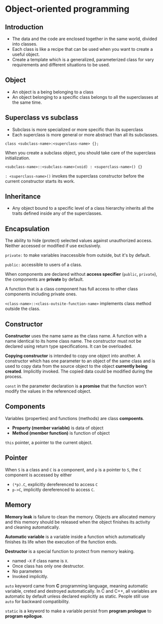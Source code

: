 # Object-oriented programming

## Introduction

- The data and the code are enclosed together in the same world, divided into classes.
- Each class is like a recipe that can be used when you want to create a useful object.
- Create a template which is a generalized, parameterized class for vary requirements and different situations to be used.

## Object

- An object is a being belonging to a class
- An object belonging to a specific class belongs to all the superclasses at the same time.

## Superclass vs subclass

- Subclass is more specialized or more specific than its superclass
- Each superclass is more general or more abstract than all its subclasses.

`class <subclass-name>:<superclass-name> {};`

When you create a subclass object, you should take care of the superclass initialization.

`<subclass-name>::<subclass-name>(void) : <superclass-name>() {}`

`: <superclass-name>()` invokes the superclass constructor before the current constructor starts its work.

## Inheritance

- Any object bound to a specific level of a class hierarchy inherits all the traits defined inside any of the superclasses.

## Encapsulation

The ability to hide (protect) selected values against unauthorized access. Neither accessed or modified if use exclusively.

`private:` to make variables inaccessible from outside, but it's by default.

`public:` accessible to users of a class.

When components are declared without **access specifier** (`public`, `private`), the components are **private** by default.

A function that is a class component has full access to other class components including private ones.

`<class-name>::<class-outsite-function-name>` implements class method outside the class.

## Constructor

**Constructor** uses the name same as the class name. A function with a name identical to its home class name. The constructor must not be declared using return type specifications. It can be overloaded.

**Copying constructor** is intended to copy one object into another. A constructor which has one parameter to an object of the same class and is used to copy data from the source object to the object **currently being created**. Implicitly invoked. The copied data could be modified during the process.

`const` in the parameter declaration is **a promise** that the function won't modify the values in the referenced object.

## Components

Variables (properties) and functions (methods) are class **compoents**.
- **Property (member variable)** is data of object
- **Method (member function)** is function of object

`this` pointer, a pointer to the current object.

## Pointer

When `S` is a class and `C` is a component, and `p` is a pointer to `S`, the `C` component is accessed by either
- `(*p).C`, explicitly dereferenced to access `C`
- `p->C`, implicitly dereferenced to access `C`.

## Memory

**Memory leak** is failure to clean the memory. Objects are allocated memory and this memory should be released when the object finishes its activity and cleaning automatically.

**Automatic variable** is a variable inside a function which automatically finishes its life when the execution of the function ends.

**Destructor** is a special function to protect from memory leaking.
- named `~X` if class name is `X`.
- Once class has only one destructor.
- No parameters
- Invoked implicitly.

`auto` keyword came from **C** programming language, meaning automatic variable, creted and destroyed automatically. In C and C++, all variables are automatic by default unless declared explicitly as static. People still use `auto` for backward compatibility.

`static` is a keyword to make a variable persist from **program prologue** to **program epilogue**.